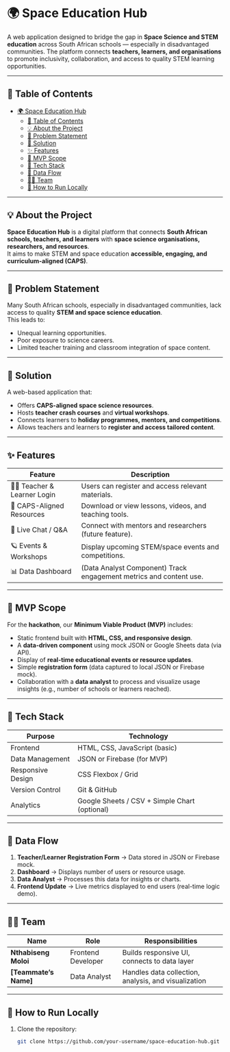 # 🌍 Space Education Hub

A web application designed to bridge the gap in **Space Science and STEM education** across South African schools — especially in disadvantaged communities. The platform connects **teachers, learners, and organisations** to promote inclusivity, collaboration, and access to quality STEM learning opportunities.

---

## 🚀 Table of Contents

- [🌍 Space Education Hub](#-space-education-hub)
  - [🚀 Table of Contents](#-table-of-contents)
  - [💡 About the Project](#-about-the-project)
  - [🧩 Problem Statement](#-problem-statement)
  - [🌠 Solution](#-solution)
  - [✨ Features](#-features)
  - [🧱 MVP Scope](#-mvp-scope)
  - [🧰 Tech Stack](#-tech-stack)
  - [🔁 Data Flow](#-data-flow)
  - [🧑‍🚀 Team](#-team)
  - [🧩 How to Run Locally](#-how-to-run-locally)

---

## 💡 About the Project

**Space Education Hub** is a digital platform that connects **South African schools, teachers, and learners** with **space science organisations, researchers, and resources**.  
It aims to make STEM and space education **accessible, engaging, and curriculum-aligned (CAPS)**.

---

## 🧩 Problem Statement

Many South African schools, especially in disadvantaged communities, lack access to quality **STEM and space science education**.  
This leads to:

- Unequal learning opportunities.
- Poor exposure to science careers.
- Limited teacher training and classroom integration of space content.

---

## 🌠 Solution

A web-based application that:

- Offers **CAPS-aligned space science resources**.
- Hosts **teacher crash courses** and **virtual workshops**.
- Connects learners to **holiday programmes, mentors, and competitions**.
- Allows teachers and learners to **register and access tailored content**.

---

## ✨ Features

| Feature                    | Description                                                        |
| -------------------------- | ------------------------------------------------------------------ |
| 👩‍🏫 Teacher & Learner Login | Users can register and access relevant materials.                  |
| 🧠 CAPS-Aligned Resources  | Download or view lessons, videos, and teaching tools.              |
| 💬 Live Chat / Q&A         | Connect with mentors and researchers (future feature).             |
| 🪐 Events & Workshops      | Display upcoming STEM/space events and competitions.               |
| 📊 Data Dashboard          | (Data Analyst Component) Track engagement metrics and content use. |

---

## 🧱 MVP Scope

For the **hackathon**, our **Minimum Viable Product (MVP)** includes:

- Static frontend built with **HTML, CSS, and responsive design**.
- A **data-driven component** using mock JSON or Google Sheets data (via API).
- Display of **real-time educational events or resource updates**.
- Simple **registration form** (data captured to local JSON or Firebase mock).
- Collaboration with a **data analyst** to process and visualize usage insights (e.g., number of schools or learners reached).

---

## 🧰 Tech Stack

| Purpose           | Technology                                    |
| ----------------- | --------------------------------------------- |
| Frontend          | HTML, CSS, JavaScript (basic)                 |
| Data Management   | JSON or Firebase (for MVP)                    |
| Responsive Design | CSS Flexbox / Grid                            |
| Version Control   | Git & GitHub                                  |
| Analytics         | Google Sheets / CSV + Simple Chart (optional) |

---

## 🔁 Data Flow

1. **Teacher/Learner Registration Form** → Data stored in JSON or Firebase mock.
2. **Dashboard** → Displays number of users or resource usage.
3. **Data Analyst** → Processes this data for insights or charts.
4. **Frontend Update** → Live metrics displayed to end users (real-time logic demo).

---

## 🧑‍🚀 Team

| Name                  | Role               | Responsibilities                                     |
| --------------------- | ------------------ | ---------------------------------------------------- |
| **Nthabiseng Moloi**  | Frontend Developer | Builds responsive UI, connects to data layer         |
| **[Teammate’s Name]** | Data Analyst       | Handles data collection, analysis, and visualization |

---

## 🧩 How to Run Locally

1. Clone the repository:
   ```bash
   git clone https://github.com/your-username/space-education-hub.git
   ```
